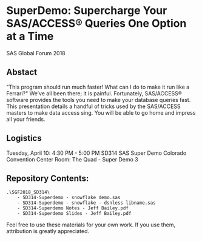 
# SuperDemo: Supercharge Your SAS/ACCESS® Queries One Option at a Time
SAS Global Forum 2018

## Abstact
"This program should run much faster! What can I do to make it run like a Ferrari?" We’ve all been there; it is painful. Fortunately, SAS/ACCESS® software provides the tools you need to make your database queries fast. This presentation details a handful of tricks used by the SAS/ACCESS masters to make data access sing. You will be able to go home and impress all your friends.

## Logistics
Tuesday, April 10: 4:30 PM  - 5:00 PM 
SD314 
SAS Super Demo 
Colorado Convention Center 
Room: The Quad - Super Demo 3 

## Repository Contents:
<pre><code>.\SGF2018_SD314\
	- SD314-Superdemo - snowflake demo.sas
	- SD314-Superdemo - snowflake - dsnless libname.sas
	- SD314-Superdemo Notes - Jeff Bailey.pdf
	- SD314-Superdemo Slides - Jeff Bailey.pdf</code></pre>



Feel free to use these materials for your own work. If you use them, attribution is greatly appreciated.
